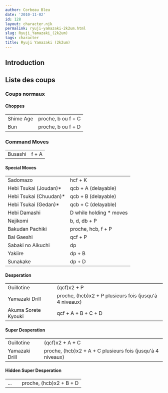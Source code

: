 ```yaml
---
author: Corbeau Bleu
date: '2010-11-02'
id: 128
layout: character.njk
permalink: ryuji-yamazaki-2k2um.html
slug: Ryuji_Yamazaki_(2k2um)
tags: character
title: Ryuji Yamazaki (2k2um)
---
```


## Introduction

## Liste des coups

### Coups normaux

#### Choppes

|           |                    |
|-----------|--------------------|
| Shime Age | proche, b ou f + C |
| Bun       | proche, b ou f + D |

### Command Moves

|         |       |
|---------|-------|
| Busashi | f + A |

#### Special Moves

|                         |                          |
|-------------------------|--------------------------|
| Sadomazo                | hcf + K                  |
| Hebi Tsukai (Joudan)\*  | qcb + A (delayable)      |
| Hebi Tsukai (Chuudan)\* | qcb + B (delayable)      |
| Hebi Tsukai (Gedan)\*   | qcb + C (delayable)      |
| Hebi Damashi            | D while holding \* moves |
| Nejikomi                | b, d, db + P             |
| Bakudan Pachiki         | proche, hcb, f + P       |
| Bai Gaeshi              | qcf + P                  |
| Sabaki no Aikuchi       | dp                       |
| Yakiire                 | dp + B                   |
| Sunakake                | dp + D                   |

#### Desperation

|                     |                                                        |
|---------------------|--------------------------------------------------------|
| Guillotine          | (qcf)x2 + P                                            |
| Yamazaki Drill      | proche, (hcb)x2 + P plusieurs fois (jusqu'à 4 niveaux) |
| Akuma Sorete Kyouki | qcf + A + B + C + D                                    |

#### Super Desperation

|                |                                                            |
|----------------|------------------------------------------------------------|
| Guillotine     | (qcf)x2 + A + C                                            |
| Yamazaki Drill | proche, (hcb)x2 + A + C plusieurs fois (jusqu'à 4 niveaux) |

#### Hidden Super Desperation

|     |     |                         |
|-----|-----|-------------------------|
| ... |     | proche, (hcb)x2 + B + D |